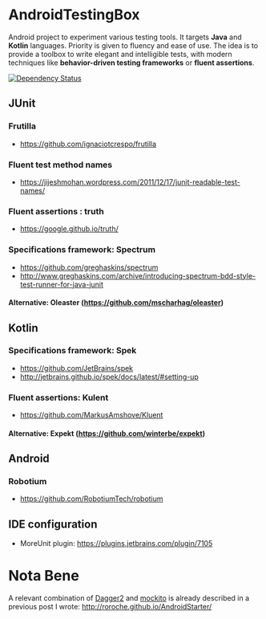 # AndroidTestingBox

Android project to experiment various testing tools.
It targets **Java** and **Kotlin** languages.
Priority is given to fluency and ease of use.
The idea is to provide a toolbox to write elegant and intelligible tests, with modern techniques like **behavior-driven testing frameworks** or **fluent assertions**.

[![Dependency Status](https://www.versioneye.com/user/projects/58261d9e7a72950483fd3428/badge.svg?style=flat-square)](https://www.versioneye.com/user/projects/58261d9e7a72950483fd3428)

## JUnit

### Frutilla

- https://github.com/ignaciotcrespo/frutilla

### Fluent test method names

- https://jijeshmohan.wordpress.com/2011/12/17/junit-readable-test-names/

### Fluent assertions : truth

- https://google.github.io/truth/

### Specifications framework: Spectrum

- https://github.com/greghaskins/spectrum
- http://www.greghaskins.com/archive/introducing-spectrum-bdd-style-test-runner-for-java-junit

#### Alternative: Oleaster (https://github.com/mscharhag/oleaster)

## Kotlin 

### Specifications framework: Spek

- https://github.com/JetBrains/spek
- http://jetbrains.github.io/spek/docs/latest/#setting-up

### Fluent assertions: Kulent

- https://github.com/MarkusAmshove/Kluent

#### Alternative: Expekt (https://github.com/winterbe/expekt)

## Android

### Robotium

- https://github.com/RobotiumTech/robotium

## IDE configuration

- MoreUnit plugin:  https://plugins.jetbrains.com/plugin/7105

# Nota Bene

A relevant combination of [Dagger2](https://google.github.io/dagger/) and [mockito](http://site.mockito.org/) is already described in a previous post I wrote: http://roroche.github.io/AndroidStarter/
